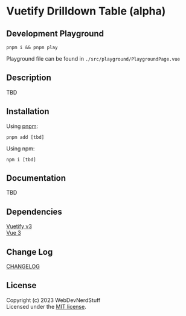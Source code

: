 # Vuetify Drilldown Table (alpha)


## Development Playground
`pnpm i && pnpm play`  

Playground file can be found in `./src/playground/PlaygroundPage.vue`


## Description

TBD


## Installation
Using [pnpm](https://pnpm.io/):
```
pnpm add [tbd]
```

Using npm:
```
npm i [tbd]
```
 
## Documentation
 
TBD

## Dependencies
 
[Vuetify v3](https://vuetifyjs.com/)  
[Vue 3](https://vuejs.org/)


## Change Log
 
[CHANGELOG](https://github.com/webdevnerdstuff/vuetify-drilldown-table/blob/master/CHANGELOG.md)


## License

Copyright (c) 2023 WebDevNerdStuff  
Licensed under the [MIT license](https://github.com/webdevnerdstuff/vuetify-drilldown-table/blob/master/LICENSE.md).


<!-- ## Legal

Vuetify and the Vuetify logo are trademarks of Vuetify. This component was not created or endorsed by Vuetify. -->
